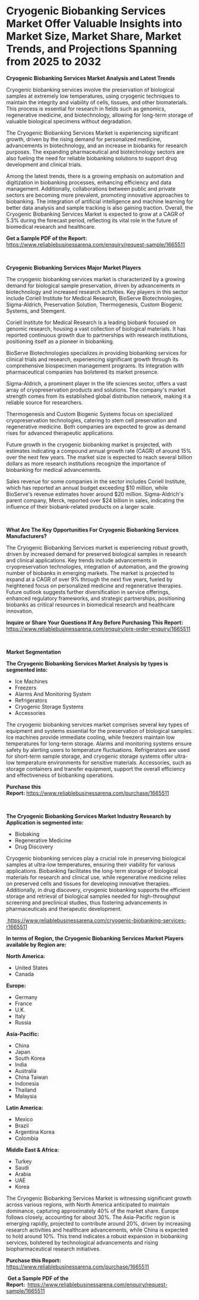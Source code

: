 <p><h1>Cryogenic Biobanking Services Market Offer Valuable Insights into Market Size, Market Share, Market Trends, and Projections Spanning from 2025 to 2032</h1></p><p><strong>Cryogenic Biobanking Services Market Analysis and Latest Trends</strong></p>
<p><p>Cryogenic biobanking services involve the preservation of biological samples at extremely low temperatures, using cryogenic techniques to maintain the integrity and viability of cells, tissues, and other biomaterials. This process is essential for research in fields such as genomics, regenerative medicine, and biotechnology, allowing for long-term storage of valuable biological specimens without degradation.</p><p>The Cryogenic Biobanking Services Market is experiencing significant growth, driven by the rising demand for personalized medicine, advancements in biotechnology, and an increase in biobanks for research purposes. The expanding pharmaceutical and biotechnology sectors are also fueling the need for reliable biobanking solutions to support drug development and clinical trials.</p><p>Among the latest trends, there is a growing emphasis on automation and digitization in biobanking processes, enhancing efficiency and data management. Additionally, collaborations between public and private sectors are becoming more prevalent, promoting innovative approaches to biobanking. The integration of artificial intelligence and machine learning for better data analysis and sample tracking is also gaining traction. Overall, the Cryogenic Biobanking Services Market is expected to grow at a CAGR of 5.3% during the forecast period, reflecting its vital role in the future of biomedical research and healthcare.</p></p>
<p><strong>Get a Sample PDF of the Report:&nbsp;</strong> <a href="https://www.reliablebusinessarena.com/enquiry/request-sample/1665511?utm_campaign=3646&utm_medium=2&utm_source=Github&utm_content=ia&utm_term=20042025&utm_id=cryogenic-biobanking-services">https://www.reliablebusinessarena.com/enquiry/request-sample/1665511</a></p>
<p>&nbsp;</p>
<p><strong>Cryogenic Biobanking Services Major Market Players</strong></p>
<p><p>The cryogenic biobanking services market is characterized by a growing demand for biological sample preservation, driven by advancements in biotechnology and increased research activities. Key players in this sector include Coriell Institute for Medical Research, BioServe Biotechnologies, Sigma-Aldrich, Preservation Solution, Thermogenesis, Custom Biogenic Systems, and Stemgent.</p><p>Coriell Institute for Medical Research is a leading biobank focused on genomic research, housing a vast collection of biological materials. It has reported continuous growth due to partnerships with research institutions, positioning itself as a pioneer in biobanking.</p><p>BioServe Biotechnologies specializes in providing biobanking services for clinical trials and research, experiencing significant growth through its comprehensive biospecimen management programs. Its integration with pharmaceutical companies has bolstered its market presence.</p><p>Sigma-Aldrich, a prominent player in the life sciences sector, offers a vast array of cryopreservation products and solutions. The company's market strength comes from its established global distribution network, making it a reliable source for researchers.</p><p>Thermogenesis and Custom Biogenic Systems focus on specialized cryopreservation technologies, catering to stem cell preservation and regenerative medicine. Both companies are expected to grow as demand rises for advanced therapeutic applications.</p><p>Future growth in the cryogenic biobanking market is projected, with estimates indicating a compound annual growth rate (CAGR) of around 15% over the next few years. The market size is expected to reach several billion dollars as more research institutions recognize the importance of biobanking for medical advancements.</p><p>Sales revenue for some companies in the sector includes Coriell Institute, which has reported an annual budget exceeding $10 million, while BioServe's revenue estimates hover around $20 million. Sigma-Aldrich's parent company, Merck, reported over $24 billion in sales, indicating the influence of their biobank-related products on a larger scale.</p></p>
<p>&nbsp;</p>
<p><strong>What Are The Key Opportunities For Cryogenic Biobanking Services Manufacturers?</strong></p>
<p><p>The Cryogenic Biobanking Services market is experiencing robust growth, driven by increased demand for preserved biological samples in research and clinical applications. Key trends include advancements in cryopreservation technologies, integration of automation, and the growing number of biobanks in emerging markets. The market is projected to expand at a CAGR of over 9% through the next five years, fueled by heightened focus on personalized medicine and regenerative therapies. Future outlook suggests further diversification in service offerings, enhanced regulatory frameworks, and strategic partnerships, positioning biobanks as critical resources in biomedical research and healthcare innovation.</p></p>
<p><strong>Inquire or Share Your Questions If Any Before Purchasing This Report:</strong> <a href="https://www.reliablebusinessarena.com/enquiry/pre-order-enquiry/1665511?utm_campaign=3646&utm_medium=2&utm_source=Github&utm_content=ia&utm_term=20042025&utm_id=cryogenic-biobanking-services">https://www.reliablebusinessarena.com/enquiry/pre-order-enquiry/1665511</a></p>
<p>&nbsp;</p>
<p><strong>Market Segmentation</strong></p>
<p><strong>The Cryogenic Biobanking Services Market Analysis by types is segmented into:</strong></p>
<p><ul><li>Ice Machines</li><li>Freezers</li><li>Alarms And Monitoring System</li><li>Refrigerators</li><li>Cryogenic Storage Systems</li><li>Accessories</li></ul></p>
<p><p>The cryogenic biobanking services market comprises several key types of equipment and systems essential for the preservation of biological samples. Ice machines provide immediate cooling, while freezers maintain low temperatures for long-term storage. Alarms and monitoring systems ensure safety by alerting users to temperature fluctuations. Refrigerators are used for short-term sample storage, and cryogenic storage systems offer ultra-low temperature environments for sensitive materials. Accessories, such as storage containers and transfer equipment, support the overall efficiency and effectiveness of biobanking operations.</p></p>
<p><strong>Purchase this Report:&nbsp;</strong><a href="https://www.reliablebusinessarena.com/purchase/1665511?utm_campaign=3646&utm_medium=2&utm_source=Github&utm_content=ia&utm_term=20042025&utm_id=cryogenic-biobanking-services">https://www.reliablebusinessarena.com/purchase/1665511</a></p>
<p>&nbsp;</p>
<p><strong>The Cryogenic Biobanking Services Market Industry Research by Application is segmented into:</strong></p>
<p><ul><li>Biobaking</li><li>Regenerative Medicine</li><li>Drug Discovery</li></ul></p>
<p><p>Cryogenic biobanking services play a crucial role in preserving biological samples at ultra-low temperatures, ensuring their viability for various applications. Biobanking facilitates the long-term storage of biological materials for research and clinical use, while regenerative medicine relies on preserved cells and tissues for developing innovative therapies. Additionally, in drug discovery, cryogenic biobanking supports the efficient storage and retrieval of biological samples needed for high-throughput screening and preclinical studies, thus fostering advancements in pharmaceuticals and therapeutic development.</p></p>
<p><a href="https://www.reliablebusinessarena.com/cryogenic-biobanking-services-r1665511?utm_campaign=3646&utm_medium=2&utm_source=Github&utm_content=ia&utm_term=20042025&utm_id=cryogenic-biobanking-services">&nbsp;https://www.reliablebusinessarena.com/cryogenic-biobanking-services-r1665511</a></p>
<p><strong>In terms of Region, the Cryogenic Biobanking Services Market Players available by Region are:</strong></p>
<p>
    <p> <strong> North America: </strong>
        <ul>
            <li>United States</li>
            <li>Canada</li>
        </ul>
        </p> 
    <p> <strong> Europe: </strong>
        <ul>
            <li>Germany</li>
            <li>France</li>
            <li>U.K.</li>
            <li>Italy</li>
            <li>Russia</li>
        </ul>
        </p> 
    <p> <strong> Asia-Pacific: </strong>
        <ul>
            <li>China</li>
            <li>Japan</li>
            <li>South Korea</li>
            <li>India</li>
            <li>Australia</li>
            <li>China Taiwan</li>
            <li>Indonesia</li>
            <li>Thailand</li>
            <li>Malaysia</li>
        </ul>
        </p> 
    <p> <strong> Latin America: </strong>
        <ul>
            <li>Mexico</li>
            <li>Brazil</li>
            <li>Argentina Korea</li>
            <li>Colombia</li>
        </ul>
        </p> 
    <p> <strong> Middle East & Africa: </strong>
        <ul>
            <li>Turkey</li>
            <li>Saudi</li>
            <li>Arabia</li>
            <li>UAE</li>
            <li>Korea</li>
        </ul>
    </p>
    </p>
<p><p>The Cryogenic Biobanking Services Market is witnessing significant growth across various regions, with North America anticipated to maintain dominance, capturing approximately 40% of the market share. Europe follows closely, accounting for about 30%. The Asia-Pacific region is emerging rapidly, projected to contribute around 20%, driven by increasing research activities and healthcare advancements, while China is expected to hold around 10%. This trend indicates a robust expansion in biobanking services, bolstered by technological advancements and rising biopharmaceutical research initiatives.</p></p>
<p><strong>Purchase this Report: </strong><a href="https://www.reliablebusinessarena.com/purchase/1665511?utm_campaign=3646&utm_medium=2&utm_source=Github&utm_content=ia&utm_term=20042025&utm_id=cryogenic-biobanking-services">https://www.reliablebusinessarena.com/purchase/1665511</a></p>
<p>&nbsp;<strong>Get a Sample PDF of the Report:&nbsp;&nbsp;</strong><a href="https://www.reliablebusinessarena.com/enquiry/request-sample/1665511?utm_campaign=3646&utm_medium=2&utm_source=Github&utm_content=ia&utm_term=20042025&utm_id=cryogenic-biobanking-services">https://www.reliablebusinessarena.com/enquiry/request-sample/1665511</a></p>
<p><strong></strong></p>
<p><p></p><p></p><p></p></p>